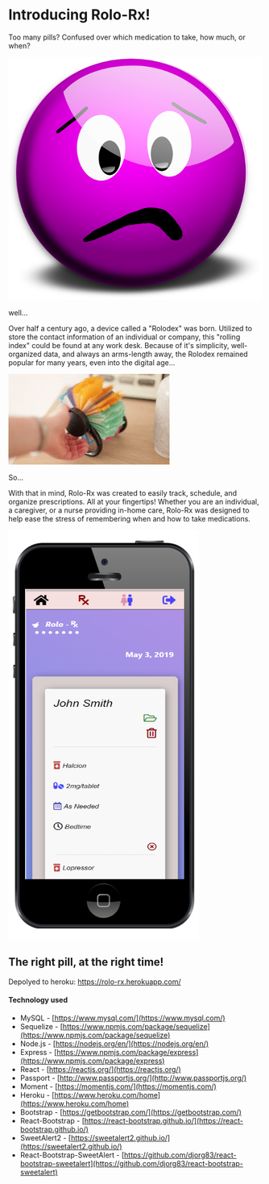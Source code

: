# Introducing Rolo-Rx!


Too many pills?  Confused over which medication to take, how much, or when?

![smiley](https://github.com/KruseJohn/RoloRX/blob/master/client/src/components/Images/smiley.png)



well...



Over half a century ago, a device called a "Rolodex" was born. Utilized to store the contact information of an individual or company, this "rolling index" could be found at any work desk.  Because of it's simplicity, well-organized data, and always an arms-length away, the Rolodex remained popular for many years, even into the digital age...

![rolodex](https://github.com/KruseJohn/RoloRX/blob/master/client/src/components/Images/rolodex2.gif)

So...

With that in mind, Rolo-Rx was created to easily track, schedule, and organize prescriptions.  All at your fingertips!  Whether you are an individual, a caregiver, or a nurse providing in-home care, Rolo-Rx was designed to help ease the stress of remembering when and how to take medications.

![mobile-app](https://github.com/KruseJohn/RoloRX/blob/master/client/src/components/Images/app.png)

## The right pill, at the right time!

Depolyed to heroku: https://rolo-rx.herokuapp.com/

#### Technology used

- MySQL - [https://www.mysql.com/](https://www.mysql.com/)
- Sequelize - [https://www.npmjs.com/package/sequelize](https://www.npmjs.com/package/sequelize)
- Node.js - [https://nodejs.org/en/](https://nodejs.org/en/)
- Express - [https://www.npmjs.com/package/express](https://www.npmjs.com/package/express)
- React - [https://reactjs.org/](https://reactjs.org/)
- Passport - [http://www.passportjs.org/](http://www.passportjs.org/)
- Moment - [https://momentjs.com/](https://momentjs.com/)
- Heroku - [https://www.heroku.com/home](https://www.heroku.com/home)
- Bootstrap - [https://getbootstrap.com/](https://getbootstrap.com/)
- React-Bootstrap - [https://react-bootstrap.github.io/](https://react-bootstrap.github.io/)
- SweetAlert2 - [https://sweetalert2.github.io/](https://sweetalert2.github.io/)
- React-Bootstrap-SweetAlert - [https://github.com/djorg83/react-bootstrap-sweetalert](https://github.com/djorg83/react-bootstrap-sweetalert)

